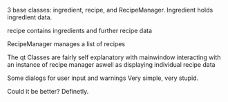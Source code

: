 3 base classes: ingredient, recipe, and RecipeManager.
Ingredient holds ingredient data.

recipe contains ingredients and further recipe data

RecipeManager manages a list of recipes

The qt Classes are fairly self explanatory with mainwindow interacting with an instance of recipe manager
aswell as displaying individual recipe data

Some dialogs for user input and warnings
Very simple, very stupid.

Could it be better? Definetly.

